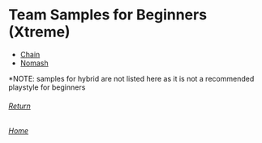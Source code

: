 # Team Samples for Beginners (Xtreme)

- [Chain](teamsamples/ChainSamples.md)
- [Nomash](teamsamples/NomashSamples.md)

*NOTE: samples for hybrid are not listed here as it is not a recommended playstyle for beginners

###### [Return](/guides/fundamentals.md)

###### [Home](/index.md)
